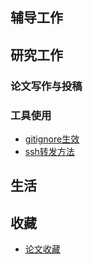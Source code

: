 ## 辅导工作

## 研究工作
### 论文写作与投稿
### 工具使用
- [gitignore生效](研究工作\工具使用\gitignore生效.md)
- [ssh转发方法](研究工作\工具使用\ssh转发方法.md)
## 生活

## 收藏
- [论文收藏](收藏\论文.md)
